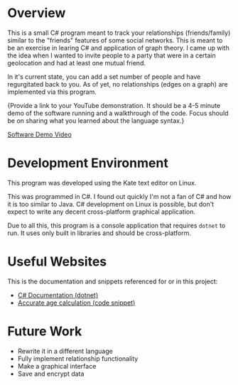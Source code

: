 # Overview

This is a small C# program meant to track your relationships (friends/family) similar to the "friends" features of some social networks.
This is meant to be an exercise in learing C# and application of graph theory.
I came up with the idea when I wanted to invite people to a party that were in a certain geolocation and had at least one mutual friend.

In it's current state, you can add a set number of people and have regurgitated back to you.
As of yet, no relationships (edges on a graph) are implemented via this program.

{Provide a link to your YouTube demonstration. It should be a 4-5 minute demo of the software running and a walkthrough of the code. Focus should be on sharing what you learned about the language syntax.}

[Software Demo Video](http://youtube.link.goes.here)

# Development Environment

This program was developed using the Kate text editor on Linux.

This was programmed in C#. I found out quickly I'm not a fan of C# and how it is too similar to Java.
C# development on Linux is possible, but don't expect to write any decent cross-platform graphical application.

Due to all this, this program is a console application that requires `dotnet` to run.
It uses only built in libraries and should be cross-platform.

# Useful Websites

This is the documentation and snippets referenced for or in this project:

- [C# Documentation (dotnet)](https://learn.microsoft.com/en-us/dotnet/csharp/)
- [Accurate age calculation (code snippet)](https://stackoverflow.com/a/3055445)

# Future Work

- Rewrite it in a different language
- Fully implement relationship functionality
- Make a graphical interface
- Save and encrypt data
